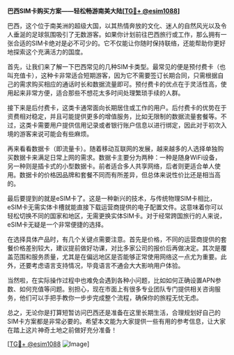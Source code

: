 **巴西SIM卡购买方案——轻松畅游南美大陆[[TG💪+ @esim1088](https://t.me/s/esim1088)]**

巴西，这个位于南美洲的超级大国，以其热情奔放的文化、迷人的自然风光以及令人垂涎的足球氛围吸引了无数游客。如果你计划前往巴西旅行或工作，那么拥有一张合适的SIM卡绝对是必不可少的。它不仅能让你随时保持联络，还能帮助你更好地探索这个充满活力的国度。

首先，让我们来了解一下巴西常见的几种SIM卡类型。最常见的便是预付费卡（也叫充值卡），这种卡非常适合短期游客，因为它不需要签订长期合同，只需根据自己的需求购买相应的通话时长和数据流量即可。预付费卡的优点在于灵活性高，使用起来非常方便，适合那些不想花太多时间处理繁琐手续的人群。

接下来是后付费卡，这类卡通常面向长期居住或工作的用户。后付费卡的优势在于资费相对稳定，并且可能提供更多的增值服务，比如无限制的数据流量套餐等。不过，这类卡需要用户提供信用记录或者银行账户信息以进行绑定，因此对于初次入境的游客来说可能会有些麻烦。

再来看看数据卡（即流量卡）。随着移动互联网的发展，越来越多的人选择单独购买数据卡来满足日常上网的需求。数据卡主要分为两种：一种是随身WiFi设备，另一种则是插卡式的小型数据卡。前者适合多人共享网络，后者则更适合单人使用。数据卡的价格因品牌和套餐不同而有所差异，但总体来说性价比还是相当高的。

最后要提到的就是eSIM卡了。这是一种新兴的技术，与传统物理SIM卡相比，eSIM卡无需实体卡槽就能直接下载运营商提供的电子配置文件。这意味着你可以轻松切换不同的国家和地区，无需更换实体SIM卡。对于经常跨国旅行的人来说，eSIM卡无疑是一个非常便捷的选择。

在选择具体产品时，有几个关键点需要注意。首先是价格，不同的运营商提供的套餐价格差别较大，建议提前做好功课，对比多家公司的报价后再做决定。其次是覆盖范围和服务质量，尤其是在偏远地区是否能够正常使用网络这一点尤为重要。此外，还要考虑语言支持情况，毕竟语言不通会大大影响用户体验。

当然啦，在实际操作过程中也难免会遇到各种小问题，比如如何正确设置APN参数、如何充值等问题。别担心，现在市面上有很多专业团队专门提供相关咨询服务，他们可以手把手教你一步步完成整个流程，确保你的旅程无忧无虑。

总之，无论你是打算短暂访问巴西还是准备在这里长期生活，合理规划好自己的SIM卡方案都是非常必要的。希望本文能为大家提供一些有用的参考信息，让大家在踏上这片神奇土地之前做好充分准备！

[[TG💪+ @esim1088](https://t.me/s/esim1088) ![Image](https://i.postimg.cc/4NQfJmqS/Snipaste-2025-05-13-00-14-12.png)]